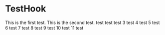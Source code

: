 # TestHook

This is the first test.
This is the second test. test test test
3 test
4 test
5 test
6 test
7 test
8 test
9 test
10 test
11 test
